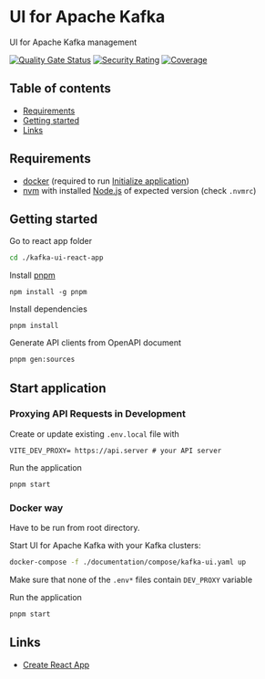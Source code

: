 # UI for Apache Kafka
UI for Apache Kafka management

[![Quality Gate Status](https://sonarcloud.io/api/project_badges/measure?project=com.provectus%3Akafka-ui_frontend&metric=alert_status)](https://sonarcloud.io/summary/new_code?id=com.provectus%3Akafka-ui_frontend)
[![Security Rating](https://sonarcloud.io/api/project_badges/measure?project=com.provectus%3Akafka-ui_frontend&metric=security_rating)](https://sonarcloud.io/summary/new_code?id=com.provectus%3Akafka-ui_frontend)
[![Coverage](https://sonarcloud.io/api/project_badges/measure?project=com.provectus%3Akafka-ui_frontend&metric=coverage)](https://sonarcloud.io/summary/new_code?id=com.provectus%3Akafka-ui_frontend)

## Table of contents
- [Requirements](#requirements)
- [Getting started](#getting-started)
- [Links](#links)

## Requirements
- [docker](https://www.docker.com/get-started) (required to run [Initialize application](#initialize-application))
- [nvm](https://github.com/nvm-sh/nvm) with installed [Node.js](https://nodejs.org/en/) of expected version (check `.nvmrc`)

## Getting started

Go to react app folder
```sh
cd ./kafka-ui-react-app
```

Install [pnpm](https://pnpm.io/installation)
```
npm install -g pnpm
```

Install dependencies
```
pnpm install
```

Generate API clients from OpenAPI document
```sh
pnpm gen:sources
```

## Start application
### Proxying API Requests in Development

Create or update existing `.env.local` file with
```
VITE_DEV_PROXY= https://api.server # your API server
```

Run the application
```sh
pnpm start
```

### Docker way

Have to be run from root directory.

Start UI for Apache Kafka with your Kafka clusters:
```sh
docker-compose -f ./documentation/compose/kafka-ui.yaml up
```

Make sure that none of the `.env*` files contain `DEV_PROXY` variable

Run the application
```sh
pnpm start
```
## Links

* [Create React App](https://github.com/facebook/create-react-app)
